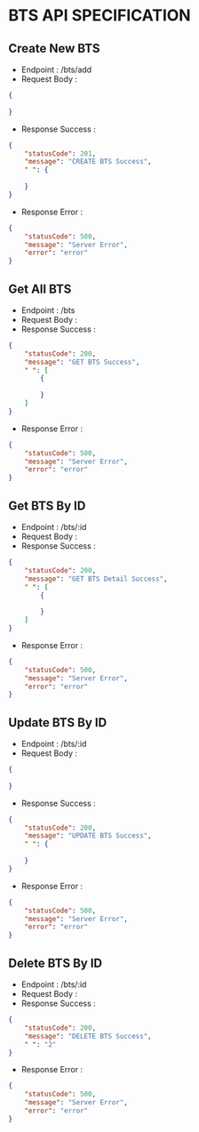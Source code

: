 # BTS API SPECIFICATION
## Create New BTS
- Endpoint : /bts/add
- Request Body :
```json
{
    
}
```
- Response Success :
```json
{
    "statusCode": 201,
    "message": "CREATE BTS Success",
    " ": {
        
    }
}
```
- Response Error :
```json
{
    "statusCode": 500,
    "message": "Server Error",
    "error": "error"
}
```
## Get All BTS
- Endpoint : /bts
- Request Body :
- Response Success :
```json
{
    "statusCode": 200,
    "message": "GET BTS Success",
    " ": [
        {
            
        }
    ]
}
```
- Response Error :
```json
{
    "statusCode": 500,
    "message": "Server Error",
    "error": "error"
}
```

## Get BTS By ID
- Endpoint : /bts/:id
- Request Body :
- Response Success :
```json
{
    "statusCode": 200,
    "message": "GET BTS Detail Success",
    " ": [
        {
            
        }
    ]
}
```
- Response Error :
```json
{
    "statusCode": 500,
    "message": "Server Error",
    "error": "error"
}
```
## Update BTS By ID
- Endpoint : /bts/:id
- Request Body :
```json
{
    
}
```
- Response Success :
```json
{
    "statusCode": 200,
    "message": "UPDATE BTS Success",
    " ": {
        
    }
}
```
- Response Error :
```json
{
    "statusCode": 500,
    "message": "Server Error",
    "error": "error"
}
```
## Delete BTS By ID
- Endpoint : /bts/:id
- Request Body :
- Response Success :
```json
{
    "statusCode": 200,
    "message": "DELETE BTS Success",
    " ": "2"
}
```
- Response Error :
```json
{
    "statusCode": 500,
    "message": "Server Error",
    "error": "error"
}
```
